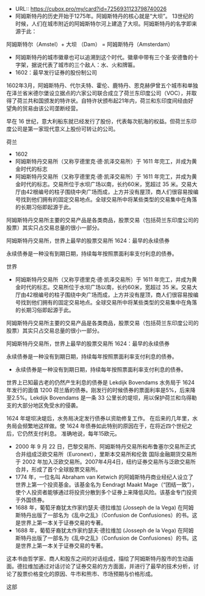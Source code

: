 - URL:: https://cubox.pro/my/card?id=7256931123798740026
- 阿姆斯特丹的历史开始于1275年。阿姆斯特丹的核心就是“大坝”。 13世纪的时候，人们在城市附近的阿姆斯特尔河上建造了大坝。阿姆斯特丹的名字即来源于此：

阿姆斯特尔（Amstel）+ 大坝 （Dam） = 阿姆斯特丹（Amsterdam）
- 阿姆斯特丹的城市徽章也可以追溯到这个时代。徽章中带有三个圣·安德鲁的十字架，据说代表了城市的三个敌人：水、火和牌匾。
- 1602：最早发行证券的股份制公司

1602年3月，阿姆斯特丹、代尔夫特、霍伦、鹿特丹、恩克赫伊曾五个城市和单独在泽兰省米德尔堡设立据点的六家公司联合成立了荷兰东印度公司（VOC），并取得了荷兰共和国颁发的特许状。自特许状颁布起21年内，荷兰和东印度间经由好望角的贸易由该公司垄断经营。

早在 16 世纪，意大利船东就已经发行了股份，代表每次航海的权益。但荷兰东印度公司是第一家现代意义上股份可转让的公司。



荷兰
- 1602
- 阿姆斯特丹交易所（又称亨德里克·德·凯泽交易所）于 1611 年完工，并成为黄金时代的标志
- 阿姆斯特丹交易所（又称亨德里克·德·凯泽交易所）于 1611 年完工，并成为黄金时代的标志。交易所位于水坝广场以南，长约60米，宽超过 35 米。交易大厅由42根编号的柱子围绕中央广场而成，上方并没有屋顶，商人们很容易按编号找到他们拥有的固定交易地点。全球交易所中将某些类型的交易集中在角落的长期习俗即起源于此。

阿姆斯特丹交易所主要的交易产品是各类商品，股票交易（包括荷兰东印度公司的股票）其实只占交易总量的很小一部分。



阿姆斯特丹交易所，世界上最早的股票交易所
1624：最早的永续债券

永续债券是一种没有到期日期，持续每年按照票面利率支付利息的债券。

世界
- 阿姆斯特丹交易所（又称亨德里克·德·凯泽交易所）于 1611 年完工，并成为黄金时代的标志。交易所位于水坝广场以南，长约60米，宽超过 35 米。交易大厅由42根编号的柱子围绕中央广场而成，上方并没有屋顶，商人们很容易按编号找到他们拥有的固定交易地点。全球交易所中将某些类型的交易集中在角落的长期习俗即起源于此。

阿姆斯特丹交易所主要的交易产品是各类商品，股票交易（包括荷兰东印度公司的股票）其实只占交易总量的很小一部分。



阿姆斯特丹交易所，世界上最早的股票交易所
1624：最早的永续债券

永续债券是一种没有到期日期，持续每年按照票面利率支付利息的债券。
- 永续债券是一种没有到期日期，持续每年按照票面利率支付利息的债券。

世界上已知最古老的仍然产生利息的债券是 Lekdijk Bovendams 水务局于 1624 年发行的面值 1200 荷兰盾的债券。刚发行的时候债券的票面利率是5%，后来降至2.5%。Lekdijk Bovendams 是一条 33 公里长的堤坝，用以保护荷兰和乌得勒支的大部分地区免受水的侵袭。

1624 年堤坝决堤后，水务局决定发行债券以资助修复工作。 在后来的几年里，水务局会频繁地这样做。使 1624 年债券如此特别的原因在于，在将近四个世纪之后，它仍然支付利息。 准确地说，每年15欧元。
- 2000 年 9 月 22 日，巴黎交易所、阿姆斯特丹交易所和布鲁塞尔交易所正式合并组成泛欧交易所（Euronext），里斯本交易所和伦敦 国际金融期货交易所于 2002 年加入泛欧交易所。2007年4月4日，纽约证券交易所与泛欧交易所合并，形成了首个全球股票交易所。
- 1774 年，一位名叫 Abraham van Ketwich 的阿姆斯特丹商业经纪人设立了世界上第一个投资基金。该基金名为 Eendragt Maakt Mage（“团结一致”），使个人投资者能够通过将投资分散到多个证券上来降低风险。该基金专门投资于外国债券。
- 1688 年，葡萄牙裔犹太作家约瑟夫·德拉维加 (Josseph de la Vega) 在阿姆斯特丹出版了一部名为《乱中之乱》（Confusion de Confusiones）的书。这是世界上第一本关于证券交易的专著。
- 1688 年，葡萄牙裔犹太作家约瑟夫·德拉维加 (Josseph de la Vega) 在阿姆斯特丹出版了一部名为《乱中之乱》（Confusion de Confusiones）的书。这是世界上第一本关于证券交易的专著。

这本书由哲学家、商人和股东之间的对话组成，描绘了阿姆斯特丹股市的生动画面。德拉维加通过对话讨论了证券交易的方方面面，并进行了最早的技术分析，讨论了股票价格变化的原因、牛市和熊市、市场预期与价格形成。

这部
